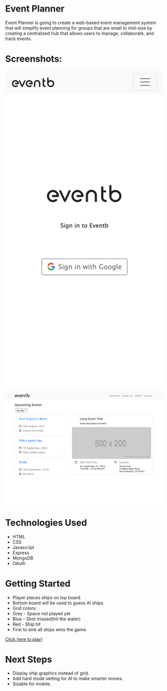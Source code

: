 # Event Planner


Event Planner is going to create a web-based event management system that will simplify event planning for groups that are small to mid-size by creating a centralized hub that allows users to manage, collaborate, and track events.

# Screenshots:

![Screenshot 1](public/images/ss1.png "Screenshot 1") ![Screenshot 2](public/images/ss2.png "Screenshot 2")

# Technologies Used
* HTML
* CSS
* Javascript
* Express
* MongoDB
* OAuth

# Getting Started

* Player places ships on top board.
* Bottom board will be used to guess AI ships.
* Grid colors:
* Grey - Space not played yet
* Blue - Shot missed(hit the water)
* Red - Ship hit
* First to sink all ships wins the game.

[Click here to play!](https://alynguyen.github.io/battle-ship/)

# Next Steps
* Display ship graphics instead of grid.
* Add hard mode setting for AI to make smarter moves.
* Sizable for mobile.